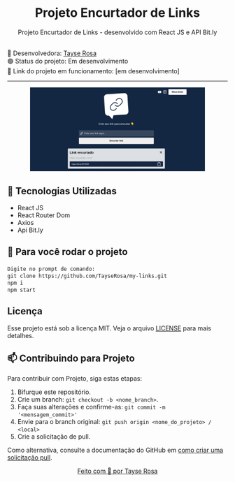 <h1 align="center"> Projeto Encurtador de Links  </h1>

<p align="center">Projeto Encurtador de Links - desenvolvido com React JS e API Bit.ly </p>

<br>
🚀 Desenvolvedora:
<a href="https://www.tayserosa.com">
Tayse Rosa
</a>
<br>
🟢 Status do projeto: Em desenvolvimento
<br>
🔗 Link do projeto em funcionamento: [em desenvolvimento]

---
<p align="center">
  <img src="readme1.png" width="400">
</p>


## 🚀 Tecnologias Utilizadas
<ul>
    <li>React JS</li>
    <li>React Router Dom</li>
    <li>Axios</li>
    <li>Api Bit.ly</li>
</ul>


## 🚀 Para você rodar o projeto
```
Digite no prompt de comando: 
git clone https://github.com/TayseRosa/my-links.git
npm i
npm start
```

## Licença
Esse projeto está sob a licença MIT. Veja o arquivo [LICENSE](LICENSE.md) para mais detalhes.


## 📫 Contribuindo para Projeto

Para contribuir com Projeto, siga estas etapas:

1. Bifurque este repositório.
2. Crie um branch: `git checkout -b <nome_branch>`.
3. Faça suas alterações e confirme-as: `git commit -m '<mensagem_commit>'`
4. Envie para o branch original: `git push origin <nome_do_projeto> / <local>`
5. Crie a solicitação de pull.

Como alternativa, consulte a documentação do GitHub em [como criar uma solicitação pull](https://help.github.com/en/github/collaborating-with-issues-and-pull-requests/creating-a-pull-request).


<a href="https://www.tayserosa.com">
<p align="center">Feito com 💜 por Tayse Rosa</p>
</a>